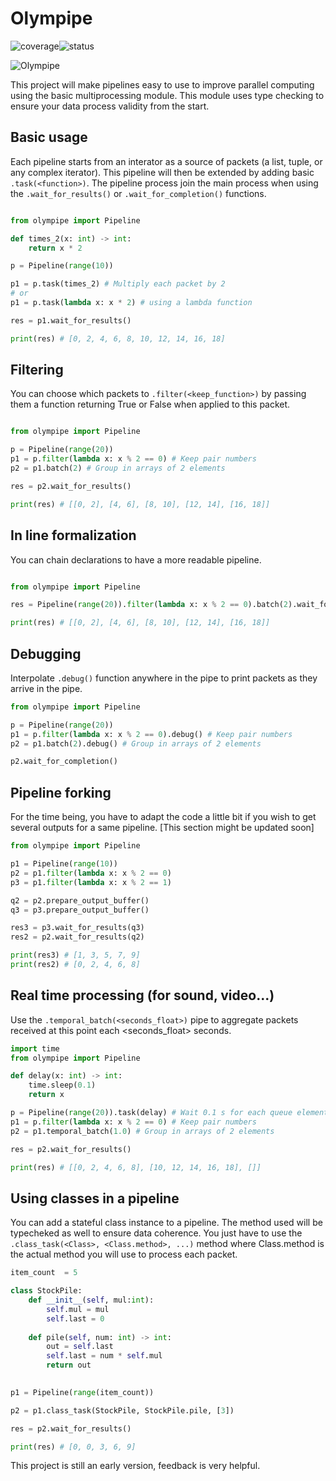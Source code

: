# Olympipe

![coverage](https://gitlab.com/gabraken/olympipe/badges/master/coverage.svg?job=tests)![status](https://gitlab.com/gabraken/olympipe/badges/master/pipeline.svg)

![Olympipe](https://gitlab.com/gabraken/olympipe/-/raw/master/Olympipe.png)


This project will make pipelines 
easy to use to improve parallel computing using the basic multiprocessing module. This module uses type checking to ensure your data process validity from the start.

## Basic usage

Each pipeline starts from an interator as a source of packets (a list, tuple, or any complex iterator). This pipeline will then be extended by adding basic `.task(<function>)`. The pipeline process join the main process when using the `.wait_for_results()` or `.wait_for_completion()` functions.

```python

from olympipe import Pipeline

def times_2(x: int) -> int:
    return x * 2

p = Pipeline(range(10))

p1 = p.task(times_2) # Multiply each packet by 2
# or 
p1 = p.task(lambda x: x * 2) # using a lambda function

res = p1.wait_for_results()

print(res) # [0, 2, 4, 6, 8, 10, 12, 14, 16, 18]

```


## Filtering

You can choose which packets to `.filter(<keep_function>)` by passing them a function returning True or False when applied to this packet.

```python

from olympipe import Pipeline

p = Pipeline(range(20))
p1 = p.filter(lambda x: x % 2 == 0) # Keep pair numbers
p2 = p1.batch(2) # Group in arrays of 2 elements

res = p2.wait_for_results()

print(res) # [[0, 2], [4, 6], [8, 10], [12, 14], [16, 18]]

```

## In line formalization

You can chain declarations to have a more readable pipeline.

```python

from olympipe import Pipeline

res = Pipeline(range(20)).filter(lambda x: x % 2 == 0).batch(2).wait_for_results()

print(res) # [[0, 2], [4, 6], [8, 10], [12, 14], [16, 18]]

```

## Debugging

Interpolate `.debug()` function anywhere in the pipe to print packets as they arrive in the pipe.

```python
from olympipe import Pipeline

p = Pipeline(range(20))
p1 = p.filter(lambda x: x % 2 == 0).debug() # Keep pair numbers
p2 = p1.batch(2).debug() # Group in arrays of 2 elements

p2.wait_for_completion()
```

## Pipeline forking

For the time being, you have to adapt the code a little bit if you wish to get several outputs for a same pipeline. [This section might be updated soon]

```python
from olympipe import Pipeline

p1 = Pipeline(range(10))
p2 = p1.filter(lambda x: x % 2 == 0)
p3 = p1.filter(lambda x: x % 2 == 1)

q2 = p2.prepare_output_buffer()
q3 = p3.prepare_output_buffer()

res3 = p3.wait_for_results(q3)
res2 = p2.wait_for_results(q2)

print(res3) # [1, 3, 5, 7, 9]
print(res2) # [0, 2, 4, 6, 8]

```

## Real time processing (for sound, video...)

Use the `.temporal_batch(<seconds_float>)` pipe to aggregate packets received at this point each <seconds_float> seconds.

```python
import time
from olympipe import Pipeline

def delay(x: int) -> int:
    time.sleep(0.1)
    return x

p = Pipeline(range(20)).task(delay) # Wait 0.1 s for each queue element
p1 = p.filter(lambda x: x % 2 == 0) # Keep pair numbers
p2 = p1.temporal_batch(1.0) # Group in arrays of 2 elements

res = p2.wait_for_results()

print(res) # [[0, 2, 4, 6, 8], [10, 12, 14, 16, 18], []]
```

## Using classes in a pipeline

You can add a stateful class instance to a pipeline. The method used will be typecheked as well to ensure data coherence. You just have to use the `.class_task(<Class>, <Class.method>, ...)` method where Class.method is the actual method you will use to process each packet.

```python
item_count  = 5

class StockPile:
    def __init__(self, mul:int):
        self.mul = mul
        self.last = 0
        
    def pile(self, num: int) -> int:
        out = self.last
        self.last = num * self.mul
        return out
        

p1 = Pipeline(range(item_count))

p2 = p1.class_task(StockPile, StockPile.pile, [3])

res = p2.wait_for_results()

print(res) # [0, 0, 3, 6, 9]

```


This project is still an early version, feedback is very helpful.